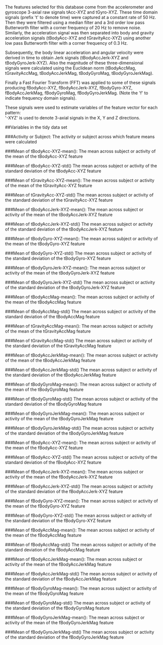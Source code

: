 The features selected for this database come from the accelerometer and gyroscope 3-axial raw signals tAcc-XYZ and tGyro-XYZ. These time domain signals (prefix 't' to denote time) were captured at a constant rate of 50 Hz. Then they were filtered using a median filter and a 3rd order low pass Butterworth filter with a corner frequency of 20 Hz to remove noise. Similarly, the acceleration signal was then separated into body and gravity acceleration signals (tBodyAcc-XYZ and tGravityAcc-XYZ) using another low pass Butterworth filter with a corner frequency of 0.3 Hz. 

Subsequently, the body linear acceleration and angular velocity were derived in time to obtain Jerk signals (tBodyAccJerk-XYZ and tBodyGyroJerk-XYZ). Also the magnitude of these three-dimensional signals were calculated using the Euclidean norm (tBodyAccMag, tGravityAccMag, tBodyAccJerkMag, tBodyGyroMag, tBodyGyroJerkMag). 

Finally a Fast Fourier Transform (FFT) was applied to some of these signals producing fBodyAcc-XYZ, fBodyAccJerk-XYZ, fBodyGyro-XYZ, fBodyAccJerkMag, fBodyGyroMag, fBodyGyroJerkMag. (Note the 'f' to indicate frequency domain signals). 

These signals were used to estimate variables of the feature vector for each pattern:  
'-XYZ' is used to denote 3-axial signals in the X, Y and Z directions.

##Variables in the tidy data set

###Activity or Subject:
  The activity or subject across which feature means were calculated

###Mean of tBodyAcc-XYZ-mean():
	The mean across subject or activity of the mean of the tBodyAcc-XYZ feature

###Mean of tBodyAcc-XYZ-std()
	The mean across subject or activity of the standard deviation of the tBodyAcc-XYZ feature

###Mean of tGravityAcc-XYZ-mean():
	The mean across subject or activity of the mean of the tGravityAcc-XYZ feature

###Mean of tGravityAcc-XYZ-std()
	The mean across subject or activity of the standard deviation of the tGravityAcc-XYZ feature

###Mean of tBodyAccJerk-XYZ-mean():
	The mean across subject or activity of the mean of the tBodyAccJerk-XYZ feature

###Mean of tBodyAccJerk-XYZ-std()
	The mean across subject or activity of the standard deviation of the tBodyAccJerk-XYZ feature

###Mean of tBodyGyro-XYZ-mean():
	The mean across subject or activity of the mean of the tBodyGyro-XYZ feature

###Mean of tBodyGyro-XYZ-std()
	The mean across subject or activity of the standard deviation of the tBodyGyro-XYZ feature

###Mean of tBodyGyroJerk-XYZ-mean():
	The mean across subject or activity of the mean of the tBodyGyroJerk-XYZ feature

###Mean of tBodyGyroJerk-XYZ-std()
	The mean across subject or activity of the standard deviation of the tBodyGyroJerk-XYZ feature

###Mean of tBodyAccMag-mean():
	The mean across subject or activity of the mean of the tBodyAccMag feature

###Mean of tBodyAccMag-std()
	The mean across subject or activity of the standard deviation of the tBodyAccMag feature

###Mean of tGravityAccMag-mean():
	The mean across subject or activity of the mean of the tGravityAccMag feature

###Mean of tGravityAccMag-std()
	The mean across subject or activity of the standard deviation of the tGravityAccMag feature

###Mean of tBodyAccJerkMag-mean():
	The mean across subject or activity of the mean of the tBodyAccJerkMag feature

###Mean of tBodyAccJerkMag-std()
	The mean across subject or activity of the standard deviation of the tBodyAccJerkMag feature

###Mean of tBodyGyroMag-mean():
	The mean across subject or activity of the mean of the tBodyGyroMag feature

###Mean of tBodyGyroMag-std()
	The mean across subject or activity of the standard deviation of the tBodyGyroMag feature

###Mean of tBodyGyroJerkMag-mean():
	The mean across subject or activity of the mean of the tBodyGyroJerkMag feature

###Mean of tBodyGyroJerkMag-std()
	The mean across subject or activity of the standard deviation of the tBodyGyroJerkMag feature

###Mean of fBodyAcc-XYZ-mean():
	The mean across subject or activity of the mean of the fBodyAcc-XYZ feature

###Mean of fBodyAcc-XYZ-std()
	The mean across subject or activity of the standard deviation of the fBodyAcc-XYZ feature

###Mean of fBodyAccJerk-XYZ-mean():
	The mean across subject or activity of the mean of the fBodyAccJerk-XYZ feature

###Mean of fBodyAccJerk-XYZ-std()
	The mean across subject or activity of the standard deviation of the fBodyAccJerk-XYZ feature

###Mean of fBodyGyro-XYZ-mean():
	The mean across subject or activity of the mean of the fBodyGyro-XYZ feature

###Mean of fBodyGyro-XYZ-std()
	The mean across subject or activity of the standard deviation of the fBodyGyro-XYZ feature

###Mean of fBodyAccMag-mean():
	The mean across subject or activity of the mean of the fBodyAccMag feature

###Mean of fBodyAccMag-std()
	The mean across subject or activity of the standard deviation of the fBodyAccMag feature

###Mean of fBodyAccJerkMag-mean():
	The mean across subject or activity of the mean of the fBodyAccJerkMag feature

###Mean of fBodyAccJerkMag-std()
	The mean across subject or activity of the standard deviation of the fBodyAccJerkMag feature

###Mean of fBodyGyroMag-mean():
	The mean across subject or activity of the mean of the fBodyGyroMag feature

###Mean of fBodyGyroMag-std()
	The mean across subject or activity of the standard deviation of the fBodyGyroMag feature

###Mean of fBodyGyroJerkMag-mean():
	The mean across subject or activity of the mean of the fBodyGyroJerkMag feature

###Mean of fBodyGyroJerkMag-std()
	The mean across subject or activity of the standard deviation of the fBodyGyroJerkMag feature


